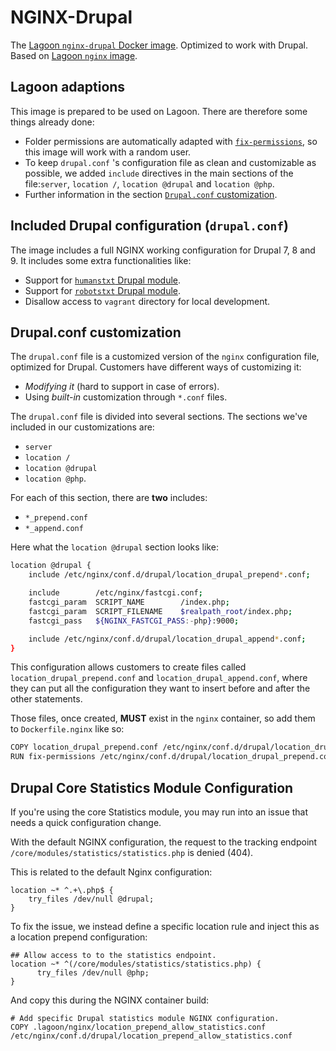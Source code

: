 # NGINX-Drupal

The [Lagoon `nginx-drupal` Docker image](https://github.com/uselagoon/lagoon-images/blob/main/images/nginx-drupal/Dockerfile). Optimized to work with Drupal. Based on [Lagoon `nginx` image](../../docker-images/nginx.md).

## Lagoon adaptions

This image is prepared to be used on Lagoon. There are therefore some things already done:

* Folder permissions are automatically adapted with [`fix-permissions`](https://github.com/uselagoon/lagoon-images/blob/main/images/commons/fix-permissions), so this image will work with a random user.
* To keep `drupal.conf` 's configuration file as clean and customizable as possible, we added `include` directives in the main sections of the file:`server`, `location /`, `location @drupal` and `location @php`.
* Further information in the section [`Drupal.conf` customization](nginx.md#drupal-conf-customization).

## Included Drupal configuration \(`drupal.conf`\)

The image includes a full NGINX working configuration for Drupal 7, 8 and 9. It includes some extra functionalities like:

* Support for [`humanstxt` Drupal module](https://www.drupal.org/project/humanstxt).
* Support for [`robotstxt` Drupal module](https://www.drupal.org/project/robotstxt).
* Disallow access to `vagrant` directory for local development.

## Drupal.conf customization

The `drupal.conf` file is a customized version of the `nginx` configuration file, optimized for Drupal. Customers have different ways of customizing it:

* _Modifying it_ \(hard to support in case of errors\).
* Using _built-in_ customization through `*.conf` files.

The `drupal.conf` file is divided into several sections. The sections we've included in our customizations are:

* `server`
* `location /`
* `location @drupal`
* `location @php`.

For each of this section, there are **two** includes:

* `*_prepend.conf`
* `*_append.conf`

Here what the `location @drupal` section looks like:

```bash title="drupal.conf"
location @drupal {
    include /etc/nginx/conf.d/drupal/location_drupal_prepend*.conf;

    include        /etc/nginx/fastcgi.conf;
    fastcgi_param  SCRIPT_NAME        /index.php;
    fastcgi_param  SCRIPT_FILENAME    $realpath_root/index.php;
    fastcgi_pass   ${NGINX_FASTCGI_PASS:-php}:9000;

    include /etc/nginx/conf.d/drupal/location_drupal_append*.conf;
}
```

This configuration allows customers to create files called `location_drupal_prepend.conf` and `location_drupal_append.conf`, where they can put all the configuration they want to insert before and after the other statements.

Those files, once created, **MUST** exist in the `nginx` container, so add them to `Dockerfile.nginx` like so:

```bash title="dockerfile.nginx"
COPY location_drupal_prepend.conf /etc/nginx/conf.d/drupal/location_drupal_prepend.conf
RUN fix-permissions /etc/nginx/conf.d/drupal/location_drupal_prepend.conf
```

## Drupal Core Statistics Module Configuration

If you're using the core Statistics module, you may run into an issue that needs a quick configuration change.

With the default NGINX configuration, the request to the tracking endpoint `/core/modules/statistics/statistics.php` is denied \(404\).

This is related to the default Nginx configuration:

```text title="drupal.conf"
location ~* ^.+\.php$ {
    try_files /dev/null @drupal;
}
```

To fix the issue, we instead define a specific location rule and inject this as a location prepend configuration:

```text title="drupal.conf"
## Allow access to to the statistics endpoint.
location ~* ^(/core/modules/statistics/statistics.php) {
      try_files /dev/null @php;
}
```

And copy this during the NGINX container build:

```text title="dockerfile.nginx"
# Add specific Drupal statistics module NGINX configuration.
COPY .lagoon/nginx/location_prepend_allow_statistics.conf /etc/nginx/conf.d/drupal/location_prepend_allow_statistics.conf
```
